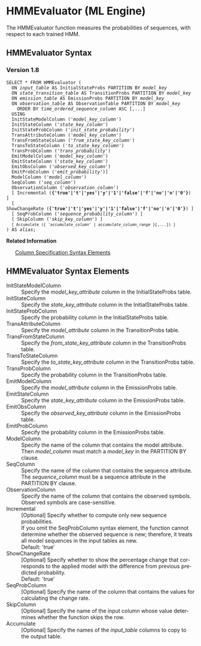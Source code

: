 <div class="nested0" aria-labelledby="ariaid-title1" topicindex="1" topicid="pdn1507053855903" id="pdn1507053855903"><h1 class="title topictitle1" id="ariaid-title1">HMMEvaluator (ML Engine)</h1><div class="body conbody">
<p class="p">The HMMEvaluator function measures the probabilities of sequences, with respect to each trained HMM.</p></div><div class="topic reference nested1" aria-labelledby="ariaid-title2" topicindex="2" topicid="cop1507053908094" xml:lang="en-us" lang="en-us" id="cop1507053908094">
<h2 class="title topictitle2" id="ariaid-title2">HMMEvaluator Syntax</h2><div class="body refbody"><div class="section" id="cop1507053908094__section_N1000E_N1000C_N10001">
<h3 class="title sectiontitle">Version 1.8</h3><pre class="pre codeblock" xml:space="preserve"><code>SELECT * FROM HMMEvaluator (
  ON <var class="keyword varname">input_table</var> AS InitialStateProbs PARTITION BY <var class="keyword varname">model_key</var> 
  ON <var class="keyword varname">state_transition_table</var> AS TransitionProbs PARTITION BY <var class="keyword varname">model_key</var> 
  ON <var class="keyword varname">emission_table</var> AS EmissionProbs PARTITION BY <var class="keyword varname">model_key</var> 
  ON <var class="keyword varname">observation_table</var> AS ObservationTable PARTITION BY <var class="keyword varname">model_key</var> 
    ORDER BY <var class="keyword varname">time_ordered_sequence_column</var> ASC [,...]
  USING
  InitStateModelColumn ('<var class="keyword varname">model_key_column</var>')
  InitStateColumn ('<var class="keyword varname">state_key_column</var>')
  InitStateProbColumn ('<var class="keyword varname">init_state_probability</var>')
  TransAttributeColumn ('<var class="keyword varname">model_key_column</var>')
  TransFromStateColumn ('<var class="keyword varname">from_state_key_column</var>')
  TransToStateColumn ('<var class="keyword varname">to_state_key_column</var>')
  TransProbColumn ('<var class="keyword varname">trans_probability</var>')
  EmitModelColumn ('<var class="keyword varname">model_key_column</var>')
  EmitStateColumn ('<var class="keyword varname">state_key_column</var>')
  EmitObsColumn ('<var class="keyword varname">observed_key_column</var>')
  EmitProbColumn ('<var class="keyword varname">emit_probability</var>')]
  ModelColumn ('<var class="keyword varname">model_column</var>')
  SeqColumn ('<var class="keyword varname">seq_column</var>')
  ObservationColumn ('<var class="keyword varname">observation_column</var>')
  [ Incremental (<span><b>{'true'|'t'|'yes'|'y'|'1'|'false'|'f'|'no'|'n'|'0'}</b></span>) ]
  [ ShowChangeRate (<span><b>{'true'|'t'|'yes'|'y'|'1'|'false'|'f'|'no'|'n'|'0'}</b></span>) ]
  [ SeqProbColumn ('<var class="keyword varname">sequence_probability_column</var>') ]
  [ SkipColumn ('<var class="keyword varname">skip_key_column</var>') ]
  <code class="ph codeph">[ Accumulate ({ '<var class="keyword varname">accumulate_column</var>' | <var class="keyword varname">accumulate_column_range</var> }[,...]) ]</code>
) AS <var class="keyword varname">alias</var>;</code></pre></div></div><div class="related-links"><div class="linklistheader"><p></p><b>Related Information</b></div>
<ul class="linklist linklist relinfo"><div class="linklistmember"><a href="ndv1557782188375.md">Column Specification Syntax Elements</a></div></ul></div></div><div class="topic reference nested1" aria-labelledby="ariaid-title3" topicindex="3" topicid="mwx1507053974543" xml:lang="en-us" lang="en-us" id="mwx1507053974543">
<h2 class="title topictitle2" id="ariaid-title3">HMMEvaluator Syntax Elements</h2><div class="body refbody"><div class="section" id="mwx1507053974543__section_N10011_N1000E_N10001"><dl class="dl parml"><dt class="dt pt dlterm">InitStateModelColumn</dt><dd class="dd pd">Specify the <var class="keyword varname">model_key_attribute</var> column in the InitialStateProbs table.</dd><dt class="dt pt dlterm">InitStateColumn</dt><dd class="dd pd">Specify the <var class="keyword varname">state_key_attribute</var> column in the InitialStateProbs table.</dd><dt class="dt pt dlterm">InitStateProbColumn</dt><dd class="dd pd">Specify the probability column in the InitialStateProbs table.</dd><dt class="dt pt dlterm">TransAttributeColumn</dt><dd class="dd pd">Specify the <var class="keyword varname">model_attribute</var> column in the TransitionProbs table.</dd><dt class="dt pt dlterm">TransFromStateColumn</dt><dd class="dd pd">Specify the <var class="keyword varname">from_state_key_attribute</var> column in the TransitionProbs table.</dd><dt class="dt pt dlterm">TransToStateColumn</dt><dd class="dd pd">Specify the <var class="keyword varname">to_state_key_attribute</var> column in the TransitionProbs table.</dd><dt class="dt pt dlterm">TransProbColumn</dt><dd class="dd pd">Specify the probability column in the TransitionProbs table.</dd><dt class="dt pt dlterm">EmitModelColumn</dt><dd class="dd pd">Specify the <var class="keyword varname">model_attribute</var> column in the EmissionProbs table.</dd><dt class="dt pt dlterm">EmitStateColumn</dt><dd class="dd pd">Specify the <var class="keyword varname">state_key_attribute</var> column in the EmissionProbs table.</dd><dt class="dt pt dlterm">EmitObsColumn</dt><dd class="dd pd">Specify the <var class="keyword varname">observed_key_attribute</var> column in the EmissionProbs table.</dd><dt class="dt pt dlterm">EmitProbColumn</dt><dd class="dd pd">Specify the probability column in the EmissionProbs table.</dd><dt class="dt pt dlterm">ModelColumn</dt><dd class="dd pd">Specify the name of the column that contains the model attribute. Then <var class="keyword varname">model_column</var> must match a <var class="keyword varname">model_key</var> in the PARTITION BY clause.</dd><dt class="dt pt dlterm">SeqColumn</dt><dd class="dd pd">Specify the name of the column that contains the sequence attribute. The <var class="keyword varname">sequence_column</var> must be a sequence attribute in the PARTITION BY clause.</dd><dt class="dt pt dlterm">ObservationColumn</dt><dd class="dd pd">Specify the name of the column that contains the observed symbols.</dd><dd class="dd pd ddexpand">Observed symbols are case-sensitive.</dd><dt class="dt pt dlterm">Incremental</dt><dd class="dd pd">[Optional] Specify whether to compute only new sequence probabilities.</dd><dd class="dd pd ddexpand">If you omit the SeqProbColumn syntax element, the function cannot determine whether the observed sequence is new; therefore, it treats all model sequences in the input tables as new.</dd><dd class="dd pd ddexpand">Default: 'true'</dd><dt class="dt pt dlterm">ShowChangeRate</dt><dd class="dd pd">[Optional] Specify whether to show the percentage change that corresponds to the applied model with the difference from previous predicted probability.</dd><dd class="dd pd ddexpand">Default: 'true'</dd><dt class="dt pt dlterm">SeqProbColumn</dt><dd class="dd pd">[Optional] Specify the name of the column that contains the values for calculating the change rate.</dd><dt class="dt pt dlterm">SkipColumn</dt><dd class="dd pd">[Optional] Specify the name of the input column whose value determines whether the function skips the row.</dd><dt class="dt pt dlterm">Accumulate</dt><dd class="dd pd">[Optional] Specify the names of the <var class="keyword varname">input_table</var> columns to copy to the output table.</dd></dl></div></div></div></div>
